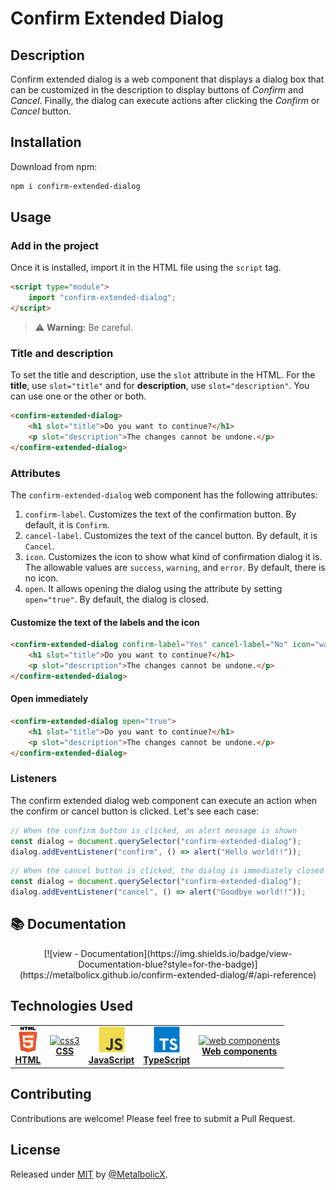 # Confirm Extended Dialog

## Description
Confirm extended dialog is a web component that displays a dialog box that can be customized in the description to display buttons of *Confirm* and *Cancel*. Finally, the dialog can execute actions after clicking the *Confirm* or *Cancel* button.

## Installation
Download from npm:

```sh
npm i confirm-extended-dialog
```

## Usage

### Add in the project

Once it is installed, import it in the HTML file using the `script` tag.

```html
<script type="module">
    import "confirm-extended-dialog";
</script>
```

> ⚠ **Warning:** Be careful.

### Title and description

To set the title and description, use the `slot` attribute in the HTML. For the **title**, use `slot="title"` and for **description**, use `slot="description"`. You can use one or the other or both.

```html
<confirm-extended-dialog>
    <h1 slot="title">Do you want to continue?</h1>
    <p slot="description">The changes cannot be undone.</p>
</confirm-extended-dialog>
```
### Attributes

The `confirm-extended-dialog` web component has the following attributes:

1. `confirm-label`. Customizes the text of the confirmation button. By default, it is `Confirm`.
2. `cancel-label`. Customizes the text of the cancel button. By default, it is `Cancel`.
3. `icon`. Customizes the icon to show what kind of confirmation dialog it is. The allowable values are `success`, `warning`, and `error`. By default, there is no icon.
4. `open`. It allows opening the dialog using the attribute by setting `open="true"`. By default, the dialog is closed.

#### Customize the text of the labels and the icon

```html
<confirm-extended-dialog confirm-label="Yes" cancel-label="No" icon="warning">
    <h1 slot="title">Do you want to continue?</h1>
    <p slot="description">The changes cannot be undone.</p>
</confirm-extended-dialog>
```

#### Open immediately

```html
<confirm-extended-dialog open="true">
    <h1 slot="title">Do you want to continue?</h1>
    <p slot="description">The changes cannot be undone.</p>
</confirm-extended-dialog>
```

### Listeners

The confirm extended dialog web component can execute an action when the confirm or cancel button is clicked. Let's see each case:

```js
// When the confirm button is clicked, an alert message is shown
const dialog = document.querySelector("confirm-extended-dialog");
dialog.addEventListener("confirm", () => alert("Hello world!!"));
```

```js
// When the cancel button is clicked, the dialog is immediately closed and an alert message is shown.
const dialog = document.querySelector("confirm-extended-dialog");
dialog.addEventListener("cancel", () => alert("Goodbye world!!"));
```

## 📚 Documentation

<div style="text-align: center;">
  [![view - Documentation](https://img.shields.io/badge/view-Documentation-blue?style=for-the-badge)](https://metalbolicx.github.io/confirm-extended-dialog/#/api-reference)
</div>

## Technologies Used

<table style="border: none;">
  <tr>
    <td style="text-align: center;">
      <a href="https://www.w3.org/html/" target="_blank">
        <img src="https://raw.githubusercontent.com/devicons/devicon/master/icons/html5/html5-original-wordmark.svg" alt="html5" width="42" height="42" /><br/>
        <b>HTML</b><br/>
      </a>
    </td>
    <td style="text-align: center;">
      <a href="https://www.w3schools.com/css/" target="_blank">
        <img src="https://upload.wikimedia.org/wikipedia/commons/a/ab/Official_CSS_Logo.svg" alt="css3" width="42" height="42" /><br/>
        <b>CSS</b><br/>
      </a>
    </td>
    </td>
    <td style="text-align: center;">
      <a href="https://developer.mozilla.org/en-US/docs/Web/JavaScript" target="_blank">
        <img src="https://raw.githubusercontent.com/devicons/devicon/master/icons/javascript/javascript-original.svg" alt="js" width="42" height="42" /><br/>
        <b>JavaScript</b><br/>
      </a>
    </td>
    <td style="text-align: center;">
      <a href="https://www.typescriptlang.org/" target="_blank">
        <img src="https://raw.githubusercontent.com/devicons/devicon/master/icons/typescript/typescript-original.svg" alt="ts" width="42" height="42" /><br/>
        <b>TypeScript</b><br/>
      </a>
    </td>
    <td style="text-align: center;">
      <a href="https://developer.mozilla.org/en-US/docs/Web/API/Web_components" target="_blank">
        <img src="https://web-components-resources.appspot.com/static/logo.svg" alt="web components" width="42" height="42" /><br/>
        <b>Web components</b><br/>
      </a>
    </td>
  </tr>
</table>

## Contributing

Contributions are welcome! Please feel free to submit a Pull Request.

## License

Released under [MIT](/LICENSE) by [@MetalbolicX](https://github.com/MetalbolicX).